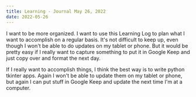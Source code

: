 ```yaml
---
title: Learning - Journal May 26, 2022
date: 2022-05-26
---
```

I want to be more organized. I want to use this Learning Log to plan what I want to accomplish on a regular basis. It's not difficult to keep up, 
even though I won't be able to do updates on my tablet or phone. But it would be pretty easy if I really want to capture something to put it in Google Keep and just copy over and format the next day.

If I really want to accomplish things, I think the best way is to write python tkinter apps. Again I won't be able to update them on my tablet or phone, but again I can put stuff in Google Keep and update the next time I'm at a computer.   
